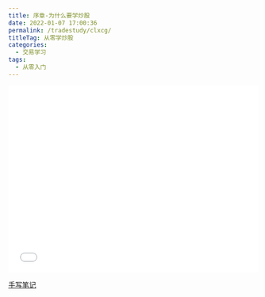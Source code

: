 ```yaml
---
title: 序章-为什么要学炒股
date: 2022-01-07 17:00:36
permalink: /tradestudy/clxcg/
titleTag: 从零学炒股
categories: 
  - 交易学习
tags: 
  - 从零入门
---
```

<div style="position: relative; width: 100%; height: 0; padding-bottom: 75%;">
    <iframe src="//player.bilibili.com/player.html?bvid=BV1oS4y1A7sL&page=1&danmaku=0&high_quality=2" scrolling="no" border="0" frameborder="no" framespacing="0" allowfullscreen="true" style="position: absolute; width: 100%; height: 100%; left: 0; top: 0;" sandbox="allow-top-navigation allow-same-origin allow-forms allow-scripts"></iframe>
</div>


[手写笔记](https://pan.241314.xyz/%E6%89%8B%E5%86%99%E7%AC%94%E8%AE%B0/%E4%BB%8E%E9%9B%B61.pdf)

